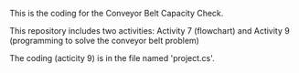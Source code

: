 This is the coding for the Conveyor Belt Capacity Check. 

This repository includes two activities:
Activity 7 (flowchart) and Activity 9 (programming to solve the conveyor belt problem)

The coding (acticity 9) is in the file named 'project.cs'.
